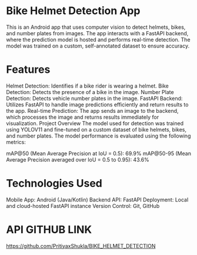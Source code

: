 # Bike Helmet Detection App
This is an Android app that uses computer vision to detect helmets, bikes, and number plates from images. The app interacts with a FastAPI backend, where the prediction model is hosted and performs real-time detection. The model was trained on a custom, self-annotated dataset to ensure accuracy.

# Features
Helmet Detection: Identifies if a bike rider is wearing a helmet.
Bike Detection: Detects the presence of a bike in the image.
Number Plate Detection: Detects vehicle number plates in the image.
FastAPI Backend: Utilizes FastAPI to handle image predictions efficiently and return results to the app.
Real-time Prediction: The app sends an image to the backend, which processes the image and returns results immediately for visualization.
Project Overview
The model used for detection was trained using YOLOV11 and fine-tuned on a custom dataset of bike helmets, bikes, and number plates. The model performance is evaluated using the following metrics:

mAP@50 (Mean Average Precision at IoU = 0.5): 69.9%
mAP@50-95 (Mean Average Precision averaged over IoU = 0.5 to 0.95): 43.6%

# Technologies Used
Mobile App: Android (Java/Kotlin)
Backend API: FastAPI
Deployment: Local and cloud-hosted FastAPI instance
Version Control: Git, GitHub


# API GITHUB LINK
https://github.com/PritiyaxShukla/BIKE_HELMET_DETECTION
